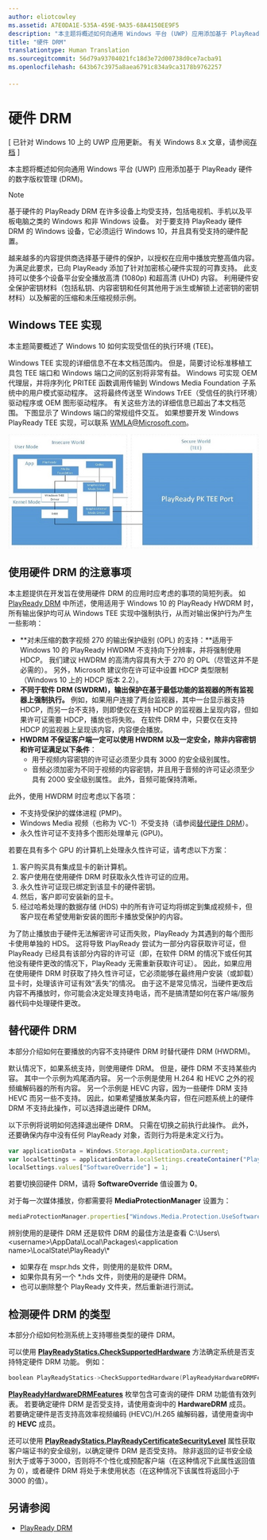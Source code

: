 ```yaml
---
author: eliotcowley
ms.assetid: A7E0DA1E-535A-459E-9A35-68A4150EE9F5
description: "本主题将概述如何向通用 Windows 平台 (UWP) 应用添加基于 PlayReady 硬件的数字版权管理 (DRM)。"
title: "硬件 DRM"
translationtype: Human Translation
ms.sourcegitcommit: 56d79a93704021fc18d3e72d00738d0ce7acba91
ms.openlocfilehash: 643b67c3975a8aea6791c834a9ca3178b9762257

---
```


# 硬件 DRM

\[ 已针对 Windows 10 上的 UWP 应用更新。 有关 Windows 8.x 文章，请参阅[存档](http://go.microsoft.com/fwlink/p/?linkid=619132) \]

本主题将概述如何向通用 Windows 平台 (UWP) 应用添加基于 PlayReady 硬件的数字版权管理 (DRM)。

> [!NOTE] 
> 基于硬件的 PlayReady DRM 在许多设备上均受支持，包括电视机、手机以及平板电脑之类的 Windows 和非 Windows 设备。 对于要支持 PlayReady 硬件 DRM 的 Windows 设备，它必须运行 Windows 10，并且具有受支持的硬件配置。

越来越多的内容提供商选择基于硬件的保护，以授权在应用中播放完整高值内容。 为满足此要求，已向 PlayReady 添加了针对加密核心硬件实现的可靠支持。 此支持可以使多个设备平台安全播放高清 (1080p) 和超高清 (UHD) 内容。 利用硬件安全保护密钥材料（包括私钥、内容密钥和任何其他用于派生或解锁上述密钥的密钥材料）以及解密的压缩和未压缩视频示例。

## Windows TEE 实现

本主题简要概述了 Windows 10 如何实现受信任的执行环境 (TEE)。

Windows TEE 实现的详细信息不在本文档范围内。 但是，简要讨论标准移植工具包 TEE 端口和 Windows 端口之间的区别将非常有益。 Windows 可实现 OEM 代理层，并将序列化 PRITEE 函数调用传输到 Windows Media Foundation 子系统中的用户模式驱动程序。 这将最终传送至 Windows TrEE（受信任的执行环境）驱动程序或 OEM 图形驱动程序。 有关这些方法的详细信息已超出了本文档范围。 下图显示了 Windows 端口的常规组件交互。 如果想要开发 Windows PlayReady TEE 实现，可以联系 <WMLA@Microsoft.com>。

![Windows TEE 组件图](images/windowsteecomponentdiagram720.jpg)

## 使用硬件 DRM 的注意事项

本主题提供在开发旨在使用硬件 DRM 的应用时应考虑的事项的简短列表。 如 [PlayReady DRM](playready-client-sdk.md#output-protection) 中所述，使用适用于 Windows 10 的 PlayReady HWDRM 时，所有输出保护均可从 Windows TEE 实现中强制执行，从而对输出保护行为产生一些影响：

-   **对未压缩的数字视频 270 的输出保护级别 (OPL) 的支持：**适用于 Windows 10 的 PlayReady HWDRM 不支持向下分辨率，并将强制使用 HDCP。 我们建议 HWDRM 的高清内容具有大于 270 的 OPL（尽管这并不是必需的）。 另外，Microsoft 建议你在许可证中设置 HDCP 类型限制（Windows 10 上的 HDCP 版本 2.2）。
-   **不同于软件 DRM (SWDRM)，输出保护在基于最低功能的监视器的所有监视器上强制执行。** 例如，如果用户连接了两台监视器，其中一台显示器支持 HDCP，而另一台不支持，则即使仅在支持 HDCP 的监视器上呈现内容，但如果许可证需要 HDCP，播放也将失败。 在软件 DRM 中，只要仅在支持 HDCP 的监视器上呈现该内容，内容便会播放。
-   **HWDRM 不保证客户端一定可以使用 HWDRM 以及一定安全，除非内容密钥和许可证满足以下条件**：
    -   用于视频内容密钥的许可证必须至少具有 3000 的安全级别属性。
    -   音频必须加密为不同于视频的内容密钥，并且用于音频的许可证必须至少具有 2000 安全级别属性。 此外，音频可能保持清晰。
    
此外，使用 HWDRM 时应考虑以下各项：

-   不支持受保护的媒体进程 (PMP)。
-   Windows Media 视频（也称为 VC-1）不受支持（请参阅[替代硬件 DRM](#override-hardware-drm)）。
-   永久性许可证不支持多个图形处理单元 (GPU)。

若要在具有多个 GPU 的计算机上处理永久性许可证，请考虑以下方案：

1.  客户购买具有集成显卡的新计算机。
2.  客户使用在使用硬件 DRM 时获取永久性许可证的应用。
3.  永久性许可证现已绑定到该显卡的硬件密钥。
4.  然后，客户即可安装新的显卡。
5.  经过哈希处理的数据存储 (HDS) 中的所有许可证均将绑定到集成视频卡，但客户现在希望使用新安装的图形卡播放受保护的内容。

为了防止播放由于硬件无法解密许可证而失败，PlayReady 为其遇到的每个图形卡使用单独的 HDS。 这将导致 PlayReady 尝试为一部分内容获取许可证，但 PlayReady 已经具有该部分内容的许可证（即，在软件 DRM 的情况下或任何其他没有硬件更改的情况下，PlayReady 无需重新获取许可证）。 因此，如果应用在使用硬件 DRM 时获取了持久性许可证，它必须能够在最终用户安装（或卸载）显卡时，处理该许可证有效“丢失”的情况。 由于这不是常见情况，当硬件更改后内容不再播放时，你可能会决定处理支持电话，而不是搞清楚如何在客户端/服务器代码中处理硬件更改。

## 替代硬件 DRM

本部分介绍如何在要播放的内容不支持硬件 DRM 时替代硬件 DRM (HWDRM)。

默认情况下，如果系统支持，则使用硬件 DRM。 但是，硬件 DRM 不支持某些内容。 其中一个示例为鸡尾酒内容。 另一个示例是使用 H.264 和 HEVC 之外的视频编解码器的所有内容。 另一个示例是 HEVC 内容，因为一些硬件 DRM 支持 HEVC 而另一些不支持。 因此，如果希望播放某条内容，但在问题系统上的硬件 DRM 不支持此操作，可以选择退出硬件 DRM。

以下示例将说明如何选择退出硬件 DRM。 只需在切换之前执行此操作。 此外，还要确保内存中没有任何 PlayReady 对象，否则行为将是未定义行为。

```js
var applicationData = Windows.Storage.ApplicationData.current;
var localSettings = applicationData.localSettings.createContainer("PlayReady", Windows.Storage.ApplicationDataCreateDisposition.always);
localSettings.values["SoftwareOverride"] = 1;
```

若要切换回硬件 DRM，请将 **SoftwareOverride** 值设置为 **0**。

对于每一次媒体播放，你都需要将 **MediaProtectionManager** 设置为：

```js
mediaProtectionManager.properties["Windows.Media.Protection.UseSoftwareProtectionLayer"] = true;
```

辨别使用的是硬件 DRM 还是软件 DRM 的最佳方法是查看 C:\\Users\\&lt;username&gt;\\AppData\\Local\\Packages\\&lt;application name&gt;\\LocalState\\PlayReady\\\*

-   如果存在 mspr.hds 文件，则使用的是软件 DRM。
-   如果你具有另一个 \*.hds 文件，则使用的是硬件 DRM。
-   也可以删除整个 PlayReady 文件夹，然后重新进行测试。

## 检测硬件 DRM 的类型

本部分介绍如何检测系统上支持哪些类型的硬件 DRM。

可以使用 [**PlayReadyStatics.CheckSupportedHardware**](https://msdn.microsoft.com/library/windows/apps/dn986441) 方法确定系统是否支持特定硬件 DRM 功能。 例如：

```cpp
boolean PlayReadyStatics->CheckSupportedHardware(PlayReadyHardwareDRMFeatures enum);
```

[**PlayReadyHardwareDRMFeatures**](https://msdn.microsoft.com/library/windows/apps/dn986265) 枚举包含可查询的硬件 DRM 功能值有效列表。 若要确定硬件 DRM 是否受支持，请使用查询中的 **HardwareDRM** 成员。 若要确定硬件是否支持高效率视频编码 (HEVC)/H.265 编解码器，请使用查询中的 **HEVC** 成员。

还可以使用 [**PlayReadyStatics.PlayReadyCertificateSecurityLevel**](https://msdn.microsoft.com/library/windows/apps/windows.media.protection.playready.playreadystatics.playreadycertificatesecuritylevel.aspx) 属性获取客户端证书的安全级别，以确定硬件 DRM 是否受支持。 除非返回的证书安全级别大于或等于3000，否则将不个性化或预配客户端（在这种情况下此属性返回值为 0），或者硬件 DRM 将处于未使用状态（在这种情况下该属性将返回小于 3000 的值）。

## 另请参阅
- [PlayReady DRM](playready-client-sdk.md)



<!--HONumber=Aug16_HO3-->



